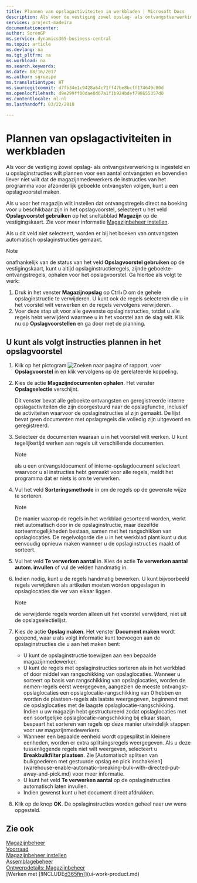 ```yaml
---
title: Plannen van opslagactiviteiten in werkbladen | Microsoft Docs
description: Als voor de vestiging zowel opslag- als ontvangstverwerking is ingesteld en u opslaginstructies wilt plannen voor een aantal ontvangsten en bovendien liever niet wilt dat de magazijnmedewerkers de instructies van het programma voor afzonderlijk geboekte ontvangsten volgen, kunt u een opslagvoorstel maken.
services: project-madeira
documentationcenter: 
author: SorenGP
ms.service: dynamics365-business-central
ms.topic: article
ms.devlang: na
ms.tgt_pltfrm: na
ms.workload: na
ms.search.keywords: 
ms.date: 08/16/2017
ms.author: sgroespe
ms.translationtype: HT
ms.sourcegitcommit: d7fb34e1c9428a64c71ff47be8bcff174649c00d
ms.openlocfilehash: d9e299ff00dae0d07a1f1b924bdef798655357d0
ms.contentlocale: nl-nl
ms.lasthandoff: 03/22/2018

---
```

# <a name="plan-put-aways-in-worksheets"></a>Plannen van opslagactiviteiten in werkbladen
Als voor de vestiging zowel opslag- als ontvangstverwerking is ingesteld en u opslaginstructies wilt plannen voor een aantal ontvangsten en bovendien liever niet wilt dat de magazijnmedewerkers de instructies van het programma voor afzonderlijk geboekte ontvangsten volgen, kunt u een opslagvoorstel maken.  

Als u voor het magazijn wilt instellen dat ontvangstregels direct na boeking voor u beschikbaar zijn in het opslagvoorstel, selecteert u het veld **Opslagvoorstel gebruiken** op het sneltabblad **Magazijn** op de vestigingskaart. Zie voor meer informatie [Magazijnbeheer instellen](warehouse-setup-warehouse.md).  

Als u dit veld niet selecteert, worden er bij het boeken van ontvangsten automatisch opslaginstructies gemaakt.  

> [!NOTE]  
>  onafhankelijk van de status van het veld **Opslagvoorstel gebruiken** op de vestigingskaart, kunt u altijd opslaginstructieregels, zijnde geboekte-ontvangstregels, ophalen voor het opslagvoorstel. Ga hiertoe als volgt te werk:  
>   
>  1.  Druk in het venster **Magazijnopslag** op Ctrl+D om de gehele opslaginstructie te verwijderen. U kunt ook de regels selecteren die u in het voorstel wilt verwerken en de regels vervolgens verwijderen.  
> 2.  Voer deze stap uit voor alle gewenste opslaginstructies, totdat u alle regels hebt verwijderd waarmee u in het voorstel aan de slag wilt. Klik nu op **Opslagvoorstellen** en ga door met de planning.  

## <a name="to-plan-instructions-in-the-put-away-worksheet"></a>U kunt als volgt instructies plannen in het opslagvoorstel  
1.  Klik op het pictogram ![Zoeken naar pagina of rapport](media/ui-search/search_small.png "pictogram Zoeken naar pagina of rapport"), voer **Opslagvoorstel** in en klik vervolgens op de gerelateerde koppeling.  
2.  Kies de actie **Magazijndocumenten ophalen**. Het venster **Opslagselectie** verschijnt.  

    Dit venster bevat alle geboekte ontvangsten en geregistreerde interne opslagactiviteiten die zijn doorgestuurd naar de opslagfunctie, inclusief de activiteiten waarvoor de opslaginstructies al zijn gemaakt. De lijst bevat geen documenten met opslagregels die volledig zijn uitgevoerd en geregistreerd.  

3. Selecteer de documenten waaraan u in het voorstel wilt werken. U kunt tegelijkertijd werken aan regels uit verschillende documenten.  

    > [!NOTE]  
    >  als u een ontvangstdocument of interne-opslagdocument selecteert waarvoor u al instructies hebt gemaakt voor alle regels, meldt het programma dat er niets is om te verwerken.  

4. Vul het veld **Sorteringsmethode** in om de regels op de gewenste wijze te sorteren.  

    > [!NOTE]  
    >  De manier waarop de regels in het werkblad gesorteerd worden, werkt niet automatisch door in de opslaginstructie, maar dezelfde sorteermogelijkheden bestaan, samen met het rangschikken van opslaglocaties. De regelvolgorde die u in het werkblad plant kunt u dus eenvoudig opnieuw maken wanneer u de opslaginstructies maakt of sorteert.  

5.  Vul het veld **Te verwerken aantal** in. Kies de actie **Te verwerken aantal autom. invullen** of vul de velden handmatig in.  
6.  Indien nodig, kunt u de regels handmatig bewerken. U kunt bijvoorbeeld regels verwijderen als artikelen moeten worden opgeslagen in opslaglocaties die ver van elkaar liggen.  

    > [!NOTE]  
    >  de verwijderde regels worden alleen uit het voorstel verwijderd, niet uit de opslagselectielijst.  

7.  Kies de actie **Opslag maken**. Het venster **Document maken** wordt geopend, waar u als volgt informatie kunt toevoegen aan de opslaginstructies die u aan het maken bent:  

    -   U kunt de opslaginstructie toewijzen aan een bepaalde magazijnmedewerker.  
    -   U kunt de regels met opslaginstructies sorteren als in het werkblad of door middel van rangschikking van opslaglocaties. Wanneer u sorteert op basis van rangschikking van opslaglocaties, worden de nemen-regels eerst weergegeven, aangezien de meeste ontvangst-opslaglocaties een opslaglocatie-rangschikking van 0 hebben en worden de plaatsen-regels als laatste weergegeven, beginnend met de opslaglocaties met de laagste opslaglocatie-rangschikking. Indien u uw magazijn hebt gestructureerd zodat opslaglocaties met een soortgelijke opslaglocatie-rangschikking bij elkaar staan, bespaart het sorteren van regels op deze manier uiteindelijk stappen voor uw magazijnmedewerkers.  
    -   Wanneer een bepaalde eenheid wordt opgesplitst in kleinere eenheden, worden er extra splitsingsregels weergegeven. Als u deze tussenliggende regels niet wilt weergeven, selecteert u **Breakbulkfilter plaatsen**. Zie [Automatisch splitsen van bulkgoederen met gestuurde opslag en pick inschakelen] (warehouse-enable-automatic-breaking-bulk-with-directed-put-away-and-pick.md) voor meer informatie.  
    -   U kunt het veld **Te verwerken aantal** op de opslaginstructies automatisch laten invullen.  
    -   Indien gewenst kunt u het document direct afdrukken.  

8.  Klik op de knop **OK**. De opslaginstructies worden geheel naar uw wens opgesteld.  

## <a name="see-also"></a>Zie ook  
[Magazijnbeheer](warehouse-manage-warehouse.md)  
[Voorraad](inventory-manage-inventory.md)  
[Magazijnbeheer instellen](warehouse-setup-warehouse.md)     
[Assemblagebeheer](assembly-assemble-items.md)    
[Ontwerpdetails: Magazijnbeheer](design-details-warehouse-management.md)  
[Werken met [!INCLUDE[d365fin](includes/d365fin_md.md)]](ui-work-product.md)

